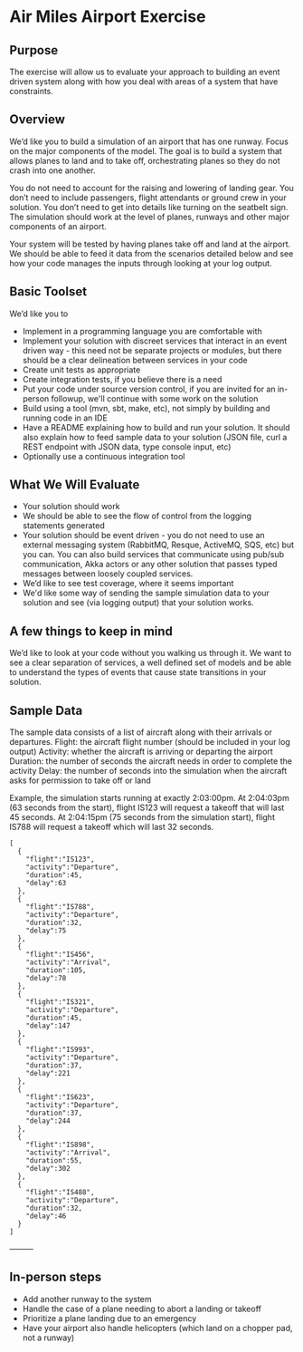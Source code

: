 # Air Miles Airport Exercise

## Purpose
The exercise will allow us to evaluate your approach to building an event driven system along with how you deal with areas of a system that have constraints.

## Overview
We’d like you to build a simulation of an airport that has one runway. Focus on the major components of the model. The goal is to build a system that allows planes to land and to take off, orchestrating planes so they do not crash into one another.

You do not need to account for the raising and lowering of landing gear. You don’t need to include passengers, flight attendants or ground crew in your solution. You don’t need to get into details like turning on the seatbelt sign. The simulation should work at the level of planes, runways and other major components of an airport.

Your system will be tested by having planes take off and land at the airport. We should be able to feed it data from the scenarios detailed below and see how your code manages the inputs through looking at your log output.

## Basic Toolset
We’d like you to
- Implement in a programming language you are comfortable with
- Implement your solution with discreet services that interact in an event driven way - this need not be separate projects or modules, but there should be a clear delineation between services in your code
- Create unit tests as appropriate
- Create integration tests, if you believe there is a need
- Put your code under source version control, if you are invited for an in-person followup, we'll continue with some work on the solution
- Build using a tool (mvn, sbt, make, etc), not simply by building and running code in an IDE
- Have a README explaining how to build and run your solution. It should also explain how to feed sample data to your solution (JSON file, curl a REST endpoint with JSON data, type console input, etc)
- Optionally use a continuous integration tool

## What We Will Evaluate
- Your solution should work
- We should be able to see the flow of control from the logging statements generated
- Your solution should be event driven - you do not need to use an external messaging system (RabbitMQ, Resque, ActiveMQ, SQS, etc) but you can. You can also build services that communicate using pub/sub communication, Akka actors or any other solution that passes typed messages between loosely coupled services.
- We’d like to see test coverage, where it seems important
- We'd like some way of sending the sample simulation data to your solution and see (via logging output) that your solution works.

## A few things to keep in mind
We’d like to look at your code without you walking us through it. We want to see a clear separation of services, a well defined set of models and be able to understand the types of events that cause state transitions in your solution.

## Sample Data
The sample data consists of a list of aircraft along with their arrivals or departures.
Flight: the aircraft flight number (should be included in your log output)
Activity: whether the aircraft is arriving or departing the airport
Duration: the number of seconds the aircraft needs in order to complete the activity
Delay: the number of seconds into the simulation when the aircraft asks for permission to take off or land

Example, the simulation starts running at exactly 2:03:00pm. At 2:04:03pm (63 seconds from the start), flight IS123 will request a takeoff that will last 45 seconds. At 2:04:15pm (75 seconds from the simulation start), flight IS788 will request a takeoff which will last 32 seconds.
 

    [
      {
        "flight":"IS123",
        "activity":"Departure",
        "duration":45,
        "delay":63
      },
      {
        "flight":"IS788",
        "activity":"Departure",
        "duration":32,
        "delay":75
      },
      {
        "flight":"IS456",
        "activity":"Arrival",
        "duration":105,
        "delay":78
      },
      {
        "flight":"IS321",
        "activity":"Departure",
        "duration":45,
        "delay":147
      },
      {
        "flight":"IS993",
        "activity":"Departure",
        "duration":37,
        "delay":221
      },
      {
        "flight":"IS623",
        "activity":"Departure",
        "duration":37,
        "delay":244
      },
      {
        "flight":"IS898",
        "activity":"Arrival",
        "duration":55,
        "delay":302
      },
      {
        "flight":"IS488",
        "activity":"Departure",
        "duration":32,
        "delay":46
      }
    ]

———
## In-person steps
- Add another runway to the system
- Handle the case of a plane needing to abort a landing or takeoff
- Prioritize a plane landing due to an emergency
- Have your airport also handle helicopters (which land on a chopper pad, not a runway)

